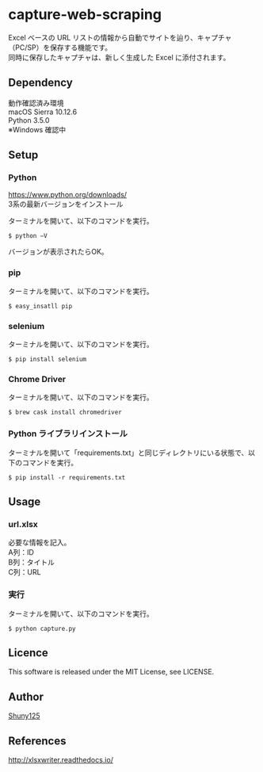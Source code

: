# capture-web-scraping
Excel ベースの URL リストの情報から自動でサイトを辿り、キャプチャ（PC/SP）を保存する機能です。  
同時に保存したキャプチャは、新しく生成した Excel に添付されます。

## Dependency
動作確認済み環境  
macOS Sierra 10.12.6  
Python 3.5.0  
※Windows 確認中

## Setup
### Python
https://www.python.org/downloads/  
3系の最新バージョンをインストール

ターミナルを開いて、以下のコマンドを実行。
```
$ python —V
```
バージョンが表示されたらOK。

### pip
ターミナルを開いて、以下のコマンドを実行。
```
$ easy_insatll pip
```

### selenium
ターミナルを開いて、以下のコマンドを実行。
```
$ pip install selenium
```

### Chrome Driver
ターミナルを開いて、以下のコマンドを実行。
```
$ brew cask install chromedriver
```

### Python ライブラリインストール
ターミナルを開いて「requirements.txt」と同じディレクトリにいる状態で、以下のコマンドを実行。
```
$ pip install -r requirements.txt
```

## Usage
### url.xlsx
必要な情報を記入。  
A列：ID  
B列：タイトル  
C列：URL  

### 実行
ターミナルを開いて、以下のコマンドを実行。
```
$ python capture.py
```

## Licence
This software is released under the MIT License, see LICENSE.

## Author
[Shuny125](https://github.com/Shuny125)

## References
http://xlsxwriter.readthedocs.io/
